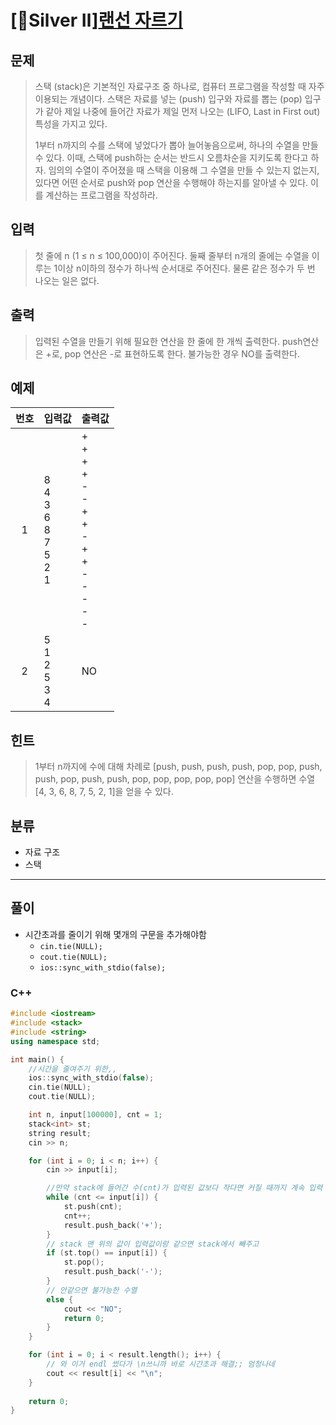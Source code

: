 # [🥈Silver Ⅱ][랜선 자르기](https://www.acmicpc.net/problem/1874)
## 문제
> 스택 (stack)은 기본적인 자료구조 중 하나로, 컴퓨터 프로그램을 작성할 때 자주 이용되는 개념이다. 스택은 자료를 넣는 (push) 입구와 자료를 뽑는 (pop) 입구가 같아 제일 나중에 들어간 자료가 제일 먼저 나오는 (LIFO, Last in First out) 특성을 가지고 있다.
> 
> 1부터 n까지의 수를 스택에 넣었다가 뽑아 늘어놓음으로써, 하나의 수열을 만들 수 있다. 이때, 스택에 push하는 순서는 반드시 오름차순을 지키도록 한다고 하자. 임의의 수열이 주어졌을 때 스택을 이용해 그 수열을 만들 수 있는지 없는지, 있다면 어떤 순서로 push와 pop 연산을 수행해야 하는지를 알아낼 수 있다. 이를 계산하는 프로그램을 작성하라.
## 입력
> 첫 줄에 n (1 ≤ n ≤ 100,000)이 주어진다. 둘째 줄부터 n개의 줄에는 수열을 이루는 1이상 n이하의 정수가 하나씩 순서대로 주어진다. 물론 같은 정수가 두 번 나오는 일은 없다.
## 출력
> 입력된 수열을 만들기 위해 필요한 연산을 한 줄에 한 개씩 출력한다. push연산은 +로, pop 연산은 -로 표현하도록 한다. 불가능한 경우 NO를 출력한다.
## 예제
| 번호 | 입력값 | 출력값 |
|:---:|:---|:---|
|1|8</br>4</br>3</br>6</br>8</br>7</br>5</br>2</br>1|+</br>+</br>+</br>+</br>-</br>-</br>+</br>+</br>-</br>+</br>+</br>-</br>-</br>-</br>-</br>-|
|2|5</br>1</br>2</br>5</br>3</br>4|NO|
## 힌트
> 1부터 n까지에 수에 대해 차례로 [push, push, push, push, pop, pop, push, push, pop, push, push, pop, pop, pop, pop, pop] 연산을 수행하면 수열 [4, 3, 6, 8, 7, 5, 2, 1]을 얻을 수 있다.

## 분류
+ 자료 구조
+ 스택
---------
## 풀이
+ 시간초과를 줄이기 위해 몇개의 구문을 추가해야함
  + `cin.tie(NULL);`
  + `cout.tie(NULL);`
  + `ios::sync_with_stdio(false);`

### C++
```C++
#include <iostream>
#include <stack>
#include <string>
using namespace std;

int main() {
	//시간을 줄여주기 위한,,
	ios::sync_with_stdio(false);
	cin.tie(NULL);
	cout.tie(NULL);

	int n, input[100000], cnt = 1;
	stack<int> st;
	string result;
	cin >> n;

	for (int i = 0; i < n; i++) {
		cin >> input[i];

		//만약 stack에 들어간 수(cnt)가 입력된 값보다 작다면 커질 때까지 계속 입력
		while (cnt <= input[i]) {
			st.push(cnt);
			cnt++;
			result.push_back('+');
		}
		// stack 맨 위의 값이 입력값이랑 같으면 stack에서 빼주고
		if (st.top() == input[i]) {
			st.pop();
			result.push_back('-');
		}
		// 안같으면 불가능한 수열
		else {
			cout << "NO";
			return 0;
		}
	}

	for (int i = 0; i < result.length(); i++) {
		// 와 이거 endl 썼다가 \n쓰니까 바로 시간초과 해결;; 엄청나네
		cout << result[i] << "\n";
	}
	
	return 0;
}
```
